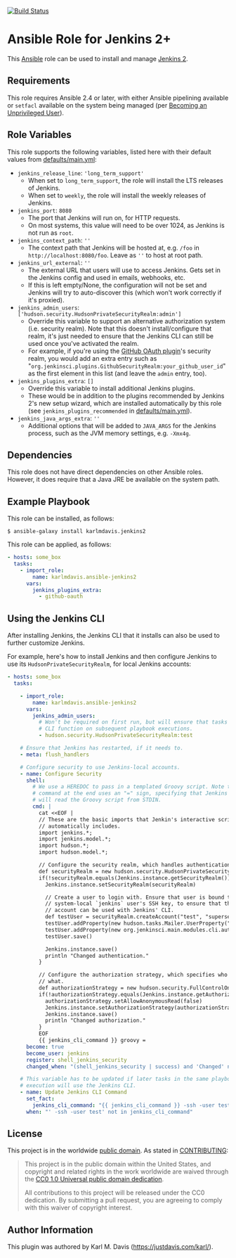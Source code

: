 [![Build Status](https://travis-ci.org/karlmdavis/ansible-role-jenkins2.svg?branch=master)](https://travis-ci.org/karlmdavis/ansible-role-jenkins2)

Ansible Role for Jenkins 2+
===========================

This [Ansible](https://www.ansible.com/) role can be used to install and manage [Jenkins 2](https://jenkins.io/2.0/).

Requirements
------------

This role requires Ansible 2.4 or later, with either Ansible pipelining available or `setfacl` available on the system being managed (per [Becoming an Unprivileged User](http://docs.ansible.com/ansible/latest/become.html#becoming-an-unprivileged-user)).

Role Variables
--------------

This role supports the following variables, listed here with their default values from [defaults/main.yml](defaults/main.yml):

* `jenkins_release_line`: `'long_term_support'`
    * When set to `long_term_support`, the role will install the LTS releases of Jenkins.
    * When set to `weekly`, the role will install the weekly releases of Jenkins.
* `jenkins_port`: `8080`
    * The port that Jenkins will run on, for HTTP requests.
    * On most systems, this value will need to be over 1024, as Jenkins is not run as `root`.
* `jenkins_context_path`: `''`
    * The context path that Jenkins will be hosted at, e.g. `/foo` in `http://localhost:8080/foo`. Leave as `''` to host at root path.
* `jenkins_url_external`: `''`
    * The external URL that users will use to access Jenkins. Gets set in the Jenkins config and used in emails, webhooks, etc.
    * If this is left empty/None, the configuration will not be set and Jenkins will try to auto-discover this (which won't work correctly if it's proxied).
* `jenkins_admin_users`: `['hudson.security.HudsonPrivateSecurityRealm:admin']`
    * Override this variable to support an alternative authorization system (i.e.  security realm). Note that this doesn't install/configure that realm, it's just needed to ensure that the Jenkins CLI can still be used once you've activated the realm.
    * For example, if you're using the [GitHub OAuth plugin](https://wiki.jenkins-ci.org/display/JENKINS/Github+OAuth+Plugin)'s security realm, you would add an extra entry such as "`org.jenkinsci.plugins.GithubSecurityRealm:your_github_user_id`" as the first element in this list (and leave the `admin` entry, too).
* `jenkins_plugins_extra`: `[]`
    * Override this variable to install additional Jenkins plugins.
    * These would be in addition to the plugins recommended by Jenkins 2's new setup wizard, which are installed automatically by this role (see `jenkins_plugins_recommended` in [defaults/main.yml](defaults/main.yml)).
* `jenkins_java_args_extra`: `''`
    * Additional options that will be added to `JAVA_ARGS` for the Jenkins process, such as the JVM memory settings, e.g. `-Xmx4g`.

Dependencies
------------

This role does not have direct dependencies on other Ansible roles. However, it does require that a Java JRE be available on the system path.

Example Playbook
----------------

This role can be installed, as follows:

    $ ansible-galaxy install karlmdavis.jenkins2

This role can be applied, as follows:

```yaml
- hosts: some_box
  tasks:
    - import_role:
        name: karlmdavis.ansible-jenkins2
      vars:
        jenkins_plugins_extra:
          - github-oauth
```

## Using the Jenkins CLI

After installing Jenkins, the Jenkins CLI that it installs can also be used to further customize Jenkins.

For example, here's how to install Jenkins and then configure Jenkins to use its `HudsonPrivateSecurityRealm`, for local Jenkins accounts:

```yaml
- hosts: some_box
  tasks:

    - import_role:
        name: karlmdavis.ansible-jenkins2
      vars:
        jenkins_admin_users:
          # Won't be required on first run, but will ensure that tasks using the
          # CLI function on subsequent playbook executions.
          - hudson.security.HudsonPrivateSecurityRealm:test

    # Ensure that Jenkins has restarted, if it needs to.
    - meta: flush_handlers

    # Configure security to use Jenkins-local accounts.
    - name: Configure Security
      shell:
        # We use a HEREDOC to pass in a templated Groovy script. Note the CLI
        # command at the end uses an "=" sign, specifying that Jenkins' CLI
        # will read the Groovy script from STDIN.
        cmd: |
          cat <<EOF |
          // These are the basic imports that Jenkin's interactive script console
          // automatically includes.
          import jenkins.*;
          import jenkins.model.*;
          import hudson.*;
          import hudson.model.*;

          // Configure the security realm, which handles authentication.
          def securityRealm = new hudson.security.HudsonPrivateSecurityRealm(false)
          if(!securityRealm.equals(Jenkins.instance.getSecurityRealm())) {
            Jenkins.instance.setSecurityRealm(securityRealm)

            // Create a user to login with. Ensure that user is bound to the
            // system-local `jenkins` user's SSH key, to ensure that this
            // account can be used with Jenkins' CLI.
            def testUser = securityRealm.createAccount("test", "supersecret")
            testUser.addProperty(new hudson.tasks.Mailer.UserProperty("foo@example.com"));
            testUser.addProperty(new org.jenkinsci.main.modules.cli.auth.ssh.UserPropertyImpl("{{ jenkins_user_ssh_public_key }}"))
            testUser.save()

            Jenkins.instance.save()
            println "Changed authentication."
          }

          // Configure the authorization strategy, which specifies who can do
          // what.
          def authorizationStrategy = new hudson.security.FullControlOnceLoggedInAuthorizationStrategy()
          if(!authorizationStrategy.equals(Jenkins.instance.getAuthorizationStrategy())) {
            authorizationStrategy.setAllowAnonymousRead(false)
            Jenkins.instance.setAuthorizationStrategy(authorizationStrategy)
            Jenkins.instance.save()
            println "Changed authorization."
          }
          EOF
          {{ jenkins_cli_command }} groovy =
      become: true
      become_user: jenkins
      register: shell_jenkins_security
      changed_when: "(shell_jenkins_security | success) and 'Changed' not in shell_jenkins_security.stdout"

    # This variable has to be updated if later tasks in the same playbook
    # execution will use the Jenkins CLI.
    - name: Update Jenkins CLI Command
      set_fact:
        jenkins_cli_command: "{{ jenkins_cli_command }} -ssh -user test"
      when: "' -ssh -user test' not in jenkins_cli_command"
```

License
-------

This project is in the worldwide [public domain](LICENSE.md). As stated in [CONTRIBUTING](CONTRIBUTING.md):

> This project is in the public domain within the United States, and copyright and related rights in the work worldwide are waived through the [CC0 1.0 Universal public domain dedication](https://creativecommons.org/publicdomain/zero/1.0/).
>
> All contributions to this project will be released under the CC0 dedication. By submitting a pull request, you are agreeing to comply with this waiver of copyright interest.

Author Information
------------------

This plugin was authored by Karl M. Davis (https://justdavis.com/karl/).
